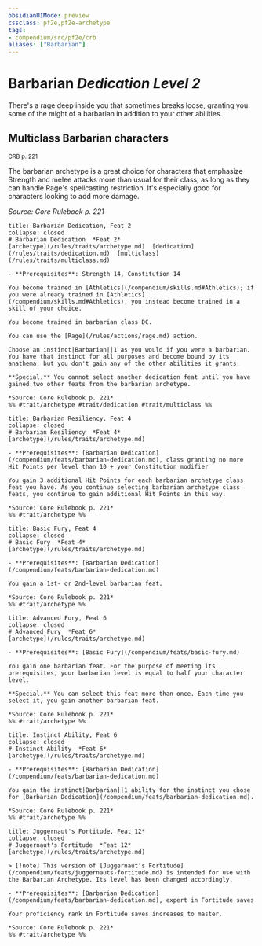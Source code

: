 ```yaml
---
obsidianUIMode: preview
cssclass: pf2e,pf2e-archetype
tags:
- compendium/src/pf2e/crb
aliases: ["Barbarian"]
---
```

# Barbarian *Dedication Level 2*  

There's a rage deep inside you that sometimes breaks loose, granting you some of the might of a barbarian in addition to your other abilities.

## Multiclass Barbarian characters
<sup>CRB p. 221</sup>

The barbarian archetype is a great choice for characters that emphasize Strength and melee attacks more than usual for their class, as long as they can handle Rage's spellcasting restriction. It's especially good for characters looking to add more damage.

*Source: Core Rulebook p. 221*

```ad-embed-feat
title: Barbarian Dedication, Feat 2
collapse: closed
# Barbarian Dedication  *Feat 2*  
[archetype](/rules/traits/archetype.md)  [dedication](/rules/traits/dedication.md)  [multiclass](/rules/traits/multiclass.md)  

- **Prerequisites**: Strength 14, Constitution 14

You become trained in [Athletics](/compendium/skills.md#Athletics); if you were already trained in [Athletics](/compendium/skills.md#Athletics), you instead become trained in a skill of your choice.

You become trained in barbarian class DC.

You can use the [Rage](/rules/actions/rage.md) action.

Choose an instinct|Barbarian||1 as you would if you were a barbarian. You have that instinct for all purposes and become bound by its anathema, but you don't gain any of the other abilities it grants.

**Special.** You cannot select another dedication feat until you have gained two other feats from the barbarian archetype.

*Source: Core Rulebook p. 221*  
%% #trait/archetype #trait/dedication #trait/multiclass %%
```  

```ad-embed-feat
title: Barbarian Resiliency, Feat 4
collapse: closed
# Barbarian Resiliency  *Feat 4*  
[archetype](/rules/traits/archetype.md)  

- **Prerequisites**: [Barbarian Dedication](/compendium/feats/barbarian-dedication.md), class granting no more Hit Points per level than 10 + your Constitution modifier

You gain 3 additional Hit Points for each barbarian archetype class feat you have. As you continue selecting barbarian archetype class feats, you continue to gain additional Hit Points in this way.

*Source: Core Rulebook p. 221*  
%% #trait/archetype %%
```  

```ad-embed-feat
title: Basic Fury, Feat 4
collapse: closed
# Basic Fury  *Feat 4*  
[archetype](/rules/traits/archetype.md)  

- **Prerequisites**: [Barbarian Dedication](/compendium/feats/barbarian-dedication.md)

You gain a 1st- or 2nd-level barbarian feat.

*Source: Core Rulebook p. 221*  
%% #trait/archetype %%
```  

```ad-embed-feat
title: Advanced Fury, Feat 6
collapse: closed
# Advanced Fury  *Feat 6*  
[archetype](/rules/traits/archetype.md)  

- **Prerequisites**: [Basic Fury](/compendium/feats/basic-fury.md)

You gain one barbarian feat. For the purpose of meeting its prerequisites, your barbarian level is equal to half your character level.

**Special.** You can select this feat more than once. Each time you select it, you gain another barbarian feat.

*Source: Core Rulebook p. 221*  
%% #trait/archetype %%
```  

```ad-embed-feat
title: Instinct Ability, Feat 6
collapse: closed
# Instinct Ability  *Feat 6*  
[archetype](/rules/traits/archetype.md)  

- **Prerequisites**: [Barbarian Dedication](/compendium/feats/barbarian-dedication.md)

You gain the instinct|Barbarian||1 ability for the instinct you chose for [Barbarian Dedication](/compendium/feats/barbarian-dedication.md).

*Source: Core Rulebook p. 221*  
%% #trait/archetype %%
```  

```ad-embed-feat
title: Juggernaut's Fortitude, Feat 12*
collapse: closed
# Juggernaut's Fortitude  *Feat 12*  
[archetype](/rules/traits/archetype.md)  

> [!note] This version of [Juggernaut's Fortitude](/compendium/feats/juggernauts-fortitude.md) is intended for use with the Barbarian Archetype. Its level has been changed accordingly.

- **Prerequisites**: [Barbarian Dedication](/compendium/feats/barbarian-dedication.md), expert in Fortitude saves

Your proficiency rank in Fortitude saves increases to master.

*Source: Core Rulebook p. 221*  
%% #trait/archetype %%
```